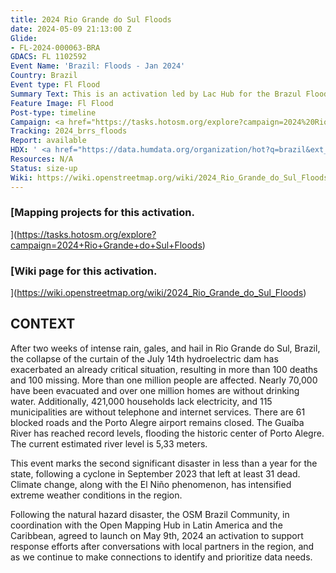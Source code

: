 ```yaml
---
title: 2024 Rio Grande do Sul Floods
date: 2024-05-09 21:13:00 Z
Glide:
- FL-2024-000063-BRA
GDACS: FL 1102592
Event Name: 'Brazil: Floods - Jan 2024'
Country: Brazil
Event type: Fl Flood
Summary Text: This is an activation led by Lac Hub for the Brazul Floods of 2024.
Feature Image: Fl Flood
Post-type: timeline
Campaign: <a href="https://tasks.hotosm.org/explore?campaign=2024%20Rio%20Grande%20do%20Sul%20Floods&omitMapResults=1">Brazil</a>
Tracking: 2024_brrs_floods
Report: available
HDX: ' <a href="https://data.humdata.org/organization/hot?q=brazil&ext_page_size=25">Brazil</a>'
Resources: N/A
Status: size-up
Wiki: https://wiki.openstreetmap.org/wiki/2024_Rio_Grande_do_Sul_Floods
---
```


### [Mapping projects for this activation.
](https://tasks.hotosm.org/explore?campaign=2024+Rio+Grande+do+Sul+Floods)

### [Wiki page for this activation.
](https://wiki.openstreetmap.org/wiki/2024_Rio_Grande_do_Sul_Floods)

## CONTEXT

After two weeks of intense rain, gales, and hail in Rio Grande do Sul, Brazil, the collapse of the curtain of the July 14th hydroelectric dam has exacerbated an already critical situation, resulting in more than 100  deaths and 100 missing. More than one million people are affected. Nearly 70,000 have been evacuated and over one million homes are without drinking water. Additionally, 421,000 households lack electricity, and 115 municipalities are without telephone and internet services. There are 61 blocked roads and the Porto Alegre airport remains closed. The Guaíba River has reached record levels, flooding the historic center of Porto Alegre. The current estimated river level is 5,33 meters.

This event marks the second significant disaster in less than a year for the state, following a cyclone in September 2023 that left at least 31 dead. Climate change, along with the El Niño phenomenon, has intensified extreme weather conditions in the region.

Following the natural hazard disaster, the OSM Brazil Community, in coordination with the Open Mapping Hub in Latin America and the Caribbean, agreed to launch on May 9th, 2024 an activation to support response efforts after conversations with local partners in the region, and as we continue to make connections to identify and prioritize data needs.